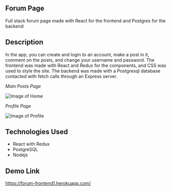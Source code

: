 ## Forum Page

Full stack forum page made with React for the frontend and Postgres for the backend

## Description

In the app, you can create and login to an account, make a post in it, comment on the posts, and change your username and password. The frontend was made with React and Redux for the components, and CSS was used to style the site. The backend was made with a Postgresql database contacted with fetch calls through an Express server.

*Main Posts Page*

![Image of Home](https://i.ibb.co/V3LpfRp/Capture.jpg)

*Profile Page*

![Image of Profile](https://i.ibb.co/ZM435V2/Forum2.jpg)

## Technologies Used

- React with Redux
- PostgreSQL
- Nodejs

## Demo Link

https://forum-frontend1.herokuapp.com/

